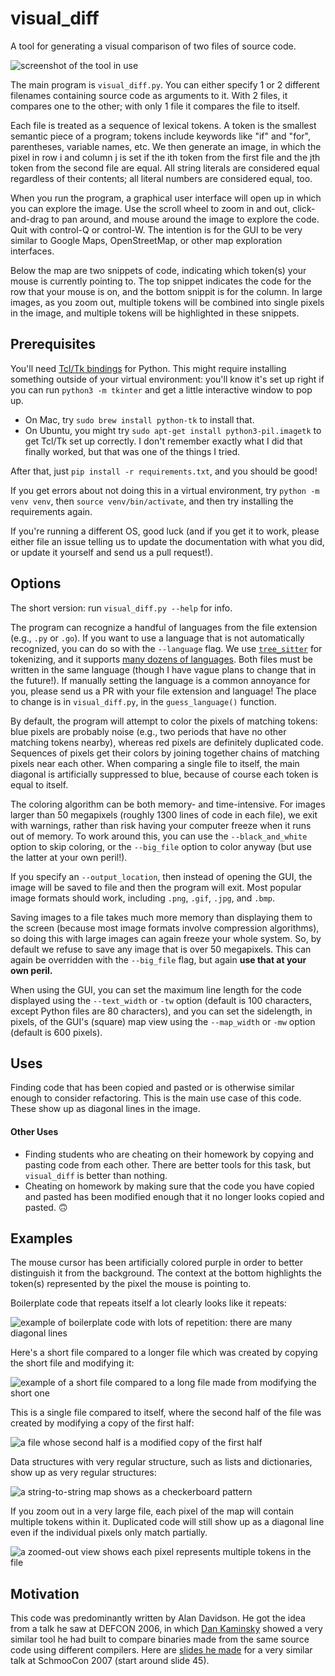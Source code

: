 # visual_diff
A tool for generating a visual comparison of two files of source code.

![screenshot of the tool in use](./screenshots/boilerplate.png)

The main program is `visual_diff.py`. You can either specify 1 or 2 different
filenames containing source code as arguments to it. With 2 files, it compares
one to the other; with only 1 file it compares the file to itself.

Each file is treated as a sequence of lexical tokens. A token is the smallest
semantic piece of a program; tokens include keywords like "if" and "for",
parentheses, variable names, etc. We then generate an image, in which the pixel
in row i and column j is set if the ith token from the first file and the jth
token from the second file are equal. All string literals are considered equal
regardless of their contents; all literal numbers are considered equal, too.

When you run the program, a graphical user interface will open up in which you
can explore the image. Use the scroll wheel to zoom in and out, click-and-drag
to pan around, and mouse around the image to explore the code. Quit with
control-Q or control-W. The intention is for the GUI to be very similar to
Google Maps, OpenStreetMap, or other map exploration interfaces.

Below the map are two snippets of code, indicating which token(s) your mouse is
currently pointing to. The top snippet indicates the code for the row that your
mouse is on, and the bottom snippit is for the column. In large images, as you
zoom out, multiple tokens will be combined into single pixels in the image, and
multiple tokens will be highlighted in these snippets.

## Prerequisites
You'll need [Tcl/Tk bindings](https://docs.python.org/3/library/tkinter.html)
for Python. This might require installing something outside of your virtual
environment: you'll know it's set up right if you can run `python3 -m tkinter`
and get a little interactive window to pop up.

- On Mac, try `sudo brew install python-tk` to install that.
- On Ubuntu, you might try `sudo apt-get install python3-pil.imagetk` to get
Tcl/Tk set up correctly. I don't remember exactly what I did that finally
worked, but that was one of the things I tried.

After that, just `pip install -r requirements.txt`, and you should be good!

If you get errors about not doing this in a virtual environment, try
`python -m venv venv`, then `source venv/bin/activate`, and then try installing
the requirements again.

If you're running a different OS, good luck (and if you get it to work, please
either file an issue telling us to update the documentation with what you did,
or update it yourself and send us a pull request!).

## Options
The short version: run `visual_diff.py --help` for info.

The program can recognize a handful of languages from the file extension (e.g.,
`.py` or `.go`). If you want to use a language that is not automatically
recognized, you can do so with the `--language` flag. We use
[`tree_sitter`](https://tree-sitter.github.io/tree-sitter/) for tokenizing,
and it supports [many dozens of
languages](https://github.com/tree-sitter/tree-sitter/wiki/List-of-parsers).
Both files must be written in the same language (though I have vague plans to
change that in the future!). If manually setting the language is a common
annoyance for you, please send us a PR with your file extension and language!
The place to change is in `visual_diff.py`, in the `guess_language()` function.

By default, the program will attempt to color the pixels of matching tokens:
blue pixels are probably noise (e.g., two periods that have no other matching
tokens nearby), whereas red pixels are definitely duplicated code. Sequences of
pixels get their colors by joining together chains of matching pixels near each
other. When comparing a single file to itself, the main diagonal is artificially
suppressed to blue, because of course each token is equal to itself.

The coloring algorithm can be both memory- and time-intensive. For images larger
than 50 megapixels (roughly 1300 lines of code in each file), we exit with
warnings, rather than risk having your computer freeze when it runs out of
memory. To work around this, you can use the `--black_and_white` option to skip
coloring, or the `--big_file` option to color anyway (but use the latter at your
own peril!).

If you specify an `--output_location`, then instead of opening the GUI, the
image will be saved to file and then the program will exit. Most popular image
formats should work, including `.png`, `.gif`, `.jpg`, and `.bmp`.

Saving images to a file takes much more memory than displaying them to the
screen (because most image formats involve compression algorithms), so doing
this with large images can again freeze your whole system. So, by default we
refuse to save any image that is over 50 megapixels. This can again be
overridden with the `--big_file` flag, but again **use that at your own peril.**

When using the GUI, you can set the maximum line length for the code displayed
using the `--text_width` or `-tw` option (default is 100 characters, except
Python files are 80 characters), and you can set the sidelength, in
pixels, of the GUI's (square) map view using the `--map_width` or `-mw` option
(default is 600 pixels).

## Uses
Finding code that has been copied and pasted or is otherwise similar enough to
consider refactoring. This is the main use case of this code. These show up
as diagonal lines in the image.

#### Other Uses
- Finding students who are cheating on their homework by copying and pasting
  code from each other. There are better tools for this task, but `visual_diff`
  is better than nothing.
- Cheating on homework by making sure that the code you have copied and pasted
  has been modified enough that it no longer looks copied and pasted. 🙃

## Examples

The mouse cursor has been artificially colored purple in order to better
distinguish it from the background. The context at the bottom highlights the
token(s) represented by the pixel the mouse is pointing to.

Boilerplate code that repeats itself a lot clearly looks like it repeats:

![example of boilerplate code with lots of repetition: there are many diagonal
lines](./screenshots/grpc-boilerplate.png)

Here's a short file compared to a longer file which was created by copying the
short file and modifying it:

![example of a short file compared to a long file made from modifying the short one](./screenshots/gps.png)

This is a single file compared to itself, where the second half of the file
was created by modifying a copy of the first half:

![a file whose second half is a modified copy of the first half](./screenshots/screenshot1.png)

Data structures with very regular structure, such as lists and dictionaries,
show up as very regular structures:

![a string-to-string map shows as a checkerboard pattern](./screenshots/str-dict.png)

If you zoom out in a very large file, each pixel of the map will contain
multiple tokens within it. Duplicated code will still show up as a diagonal
line even if the individual pixels only match partially.

![a zoomed-out view shows each pixel represents multiple tokens in the file](./screenshots/multitoken-matching.png)

## Motivation
This code was predominantly written by Alan Davidson. He got the
idea from a talk he saw at DEFCON 2006, in which [Dan
Kaminsky](https://dankaminsky.com/) showed a very similar tool he had built to
compare binaries made from the same source code using different compilers.
Here are [slides he made](http://www.slideshare.net/dakami/dmk-shmoo2007) for a
very similar talk at SchmooCon 2007 (start around slide 45).

